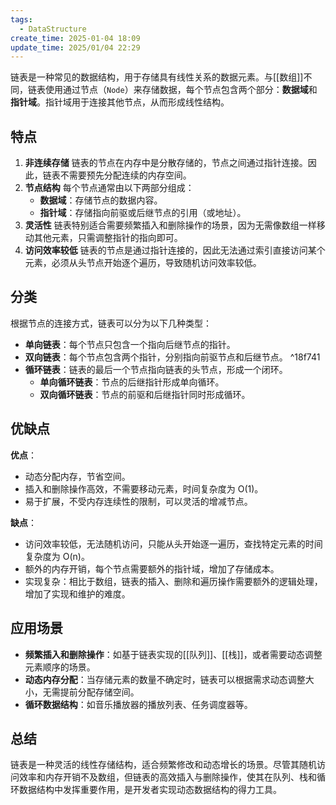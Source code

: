 ```yaml
---
tags:
  - DataStructure
create_time: 2025-01-04 18:09
update_time: 2025/01/04 22:29
---
```


链表是一种常见的数据结构，用于存储具有线性关系的数据元素。与[[数组]]不同，链表使用通过节点（`Node`）来存储数据，每个节点包含两个部分：**数据域**和**指针域**。指针域用于连接其他节点，从而形成线性结构。

## 特点

1. **非连续存储**
   链表的节点在内存中是分散存储的，节点之间通过指针连接。因此，链表不需要预先分配连续的内存空间。
2. **节点结构**
   每个节点通常由以下两部分组成：
   - **数据域**：存储节点的数据内容。
   - **指针域**：存储指向前驱或后继节点的引用（或地址）。
3. **灵活性**
   链表特别适合需要频繁插入和删除操作的场景，因为无需像数组一样移动其他元素，只需调整指针的指向即可。
4. **访问效率较低**
   链表的节点是通过指针连接的，因此无法通过索引直接访问某个元素，必须从头节点开始逐个遍历，导致随机访问效率较低。

## 分类

根据节点的连接方式，链表可以分为以下几种类型：

- **单向链表**：每个节点只包含一个指向后继节点的指针。
- **双向链表**：每个节点包含两个指针，分别指向前驱节点和后继节点。 ^18f741
- **循环链表**：链表的最后一个节点指向链表的头节点，形成一个闭环。
	- **单向循环链表**：节点的后继指针形成单向循环。
	- **双向循环链表**：节点的前驱和后继指针同时形成循环。

## 优缺点

**优点**：

- 动态分配内存，节省空间。
- 插入和删除操作高效，不需要移动元素，时间复杂度为 O(1)。
- 易于扩展，不受内存连续性的限制，可以灵活的增减节点。

**缺点**：

- 访问效率较低，无法随机访问，只能从头开始逐一遍历，查找特定元素的时间复杂度为 O(n)。
- 额外的内存开销，每个节点需要额外的指针域，增加了存储成本。
- 实现复杂：相比于数组，链表的插入、删除和遍历操作需要额外的逻辑处理，增加了实现和维护的难度。

## 应用场景

- **频繁插入和删除操作**：如基于链表实现的[[队列]]、[[栈]]，或者需要动态调整元素顺序的场景。
- **动态内存分配**：当存储元素的数量不确定时，链表可以根据需求动态调整大小，无需提前分配存储空间。
- **循环数据结构**：如音乐播放器的播放列表、任务调度器等。

## 总结

链表是一种灵活的线性存储结构，适合频繁修改和动态增长的场景。尽管其随机访问效率和内存开销不及数组，但链表的高效插入与删除操作，使其在队列、栈和循环数据结构中发挥重要作用，是开发者实现动态数据结构的得力工具。
